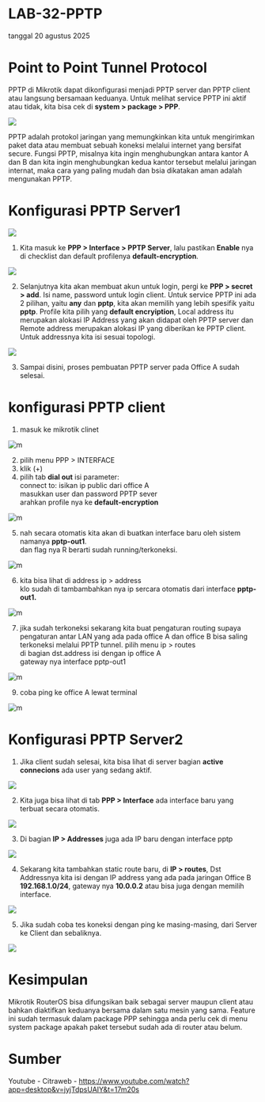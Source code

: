 # LAB-32-PPTP
tanggal 20 agustus 2025
# Point to Point Tunnel Protocol  
  PPTP di Mikrotik dapat dikonfigurasi menjadi PPTP server dan PPTP client atau langsung bersamaan keduanya. Untuk melihat service PPTP ini aktif atau tidak, kita bisa cek di **system > package > PPP**.  

![](IMAGES/pkg.PNG)  
  
  PPTP adalah protokol jaringan yang memungkinkan kita untuk mengirimkan paket data atau membuat sebuah koneksi melalui internet yang bersifat secure. Fungsi PPTP, misalnya kita ingin menghubungkan antara kantor A dan B dan kita ingin menghubungkan kedua kantor tersebut melalui jaringan internat, maka cara yang paling mudah dan bsia dikatakan aman adalah mengunakan PPTP.  

# Konfigurasi PPTP Server1 
![](IMAGES/site.png)  
  
1. Kita masuk ke **PPP > Interface > PPTP Server**, lalu pastikan **Enable** nya di checklist dan default profilenya **default-encryption**.  

![](IMAGES/PPP.PNG)  

2. Selanjutnya kita akan membuat akun untuk login, pergi ke **PPP > secret > add**. Isi name, password untuk login client. Untuk service PPTP ini ada 2 pilihan, yaitu **any** dan **pptp**, kita akan memilih yang lebih spesifik yaitu **pptp**. Profile kita pilih yang **default encryiption**, Local address itu merupakan alokasi IP Address yang akan didapat oleh PPTP server dan Remote address merupakan alokasi IP yang diberikan ke PPTP client. Untuk addressnya kita isi sesuai topologi.  

![](IMAGES/secret.PNG)  

3. Sampai disini, proses pembuatan PPTP server pada Office A sudah selesai.  

# konfigurasi PPTP client 
1. masuk ke mikrotik clinet  

![m](p6.PNG)

2. pilih menu  PPP > INTERFACE    
3. klik (+)     
4. pilih tab **dial out** isi parameter:   
   connect to: isikan ip public dari office A   
   masukkan user dan password PPTP sever   
   arahkan profile nya ke **default-encryption**    

![m](p2.PNG)

5. nah secara otomatis kita akan di buatkan interface baru oleh sistem namanya **pptp-out1**.   
dan flag nya R berarti sudah running/terkoneksi.   

![m](p1.PNG)

6. kita bisa lihat di address ip > address    
   klo sudah di tambambahkan nya ip sercara otomatis dari interface **pptp-out1.**   

![m](p4.PNG)

7. jika sudah terkoneksi sekarang kita buat pengaturan routing supaya pengaturan antar LAN yang ada pada office A dan office B bisa saling terkoneksi melalui PPTP tunnel.
   pilih menu ip > routes    
   di bagian dst.address isi dengan ip office A   
   gateway nya interface pptp-out1   

![m](p3.PNG)

9. coba ping ke office A lewat terminal   

![m](p5.PNG)

# Konfigurasi PPTP Server2
1. Jika client sudah selesai, kita bisa lihat di server bagian **active connecions** ada user yang sedang aktif.  

![](IMAGES/usr.PNG)  

2. Kita juga bisa lihat di tab **PPP > Interface** ada interface baru yang terbuat secara otomatis.  

![](IMAGES/intfc.PNG)  

3. Di bagian **IP > Addresses** juga ada IP baru dengan interface pptp   

![](IMAGES/addrslt.PNG)  

4. Sekarang kita tambahkan static route baru, di **IP > routes**, Dst Addressnya kita isi dengan IP address yang ada pada jaringan Office B **192.168.1.0/24**, gateway nya **10.0.0.2** atau bisa juga dengan memilih interface.  

![](IMAGES/routepptp.png)  

5. Jika sudah coba tes koneksi dengan ping ke masing-masing, dari Server ke Client dan sebaliknya.  

![](IMAGES/qwerty.png)  

# Kesimpulan  
  Mikrotik RouterOS bisa difungsikan baik sebagai server maupun client atau bahkan diaktifkan keduanya bersama dalam satu mesin yang sama. Feature ini sudah termasuk dalam package PPP sehingga anda perlu cek di menu system package apakah paket tersebut sudah ada di router atau belum.  
  
# Sumber
Youtube - Citraweb - https://www.youtube.com/watch?app=desktop&v=jyjTdpsUAIY&t=17m20s
 
